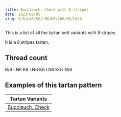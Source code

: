 ```yaml
---
title: Buccleuch, Check with 8 stripes
date: 2023-02-05
slug: B/6/LN6/K6/LN6/K6/LN6/K6/LN/6
---
```

This is a list of all the tartan sett variants with 8 stripes.

It is a 8 stripes tartan.


## Thread count
B/6 LN6 K6 LN6 K6 LN6 K6 LN/6

## Examples of this tartan pattern

| Tartan Variants |
|---------------|
| [Buccleuch, Check](/variants/b/6/ln6/k6/ln6/k6/ln6/k6/ln/6-b304080-k000000-lne0e0e0)||
